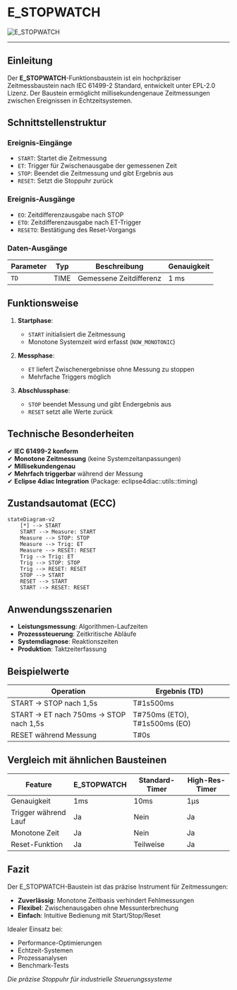 # E_STOPWATCH

![E_STOPWATCH](https://user-images.githubusercontent.com/116869307/214154982-af9a1e9b-6839-43e1-8191-1eca65a4308c.png)

* * * * * * * * * *

## Einleitung
Der **E_STOPWATCH**-Funktionsbaustein ist ein hochpräziser Zeitmessbaustein nach IEC 61499-2 Standard, entwickelt unter EPL-2.0 Lizenz.
Der Baustein ermöglicht millisekundengenaue Zeitmessungen zwischen Ereignissen in Echtzeitsystemen.

## Schnittstellenstruktur

### **Ereignis-Eingänge**
- `START`: Startet die Zeitmessung
- `ET`: Trigger für Zwischenausgabe der gemessenen Zeit
- `STOP`: Beendet die Zeitmessung und gibt Ergebnis aus
- `RESET`: Setzt die Stoppuhr zurück

### **Ereignis-Ausgänge**
- `EO`: Zeitdifferenzausgabe nach STOP
- `ETO`: Zeitdifferenzausgabe nach ET-Trigger
- `RESETO`: Bestätigung des Reset-Vorgangs

### **Daten-Ausgänge**
| Parameter | Typ | Beschreibung | Genauigkeit |
|-----------|-----|--------------|-------------|
| `TD` | TIME | Gemessene Zeitdifferenz | 1 ms |

## Funktionsweise

1. **Startphase**:
   - `START` initialisiert die Zeitmessung
   - Monotone Systemzeit wird erfasst (`NOW_MONOTONIC`)

2. **Messphase**:
   - `ET` liefert Zwischenergebnisse ohne Messung zu stoppen
   - Mehrfache Triggers möglich

3. **Abschlussphase**:
   - `STOP` beendet Messung und gibt Endergebnis aus
   - `RESET` setzt alle Werte zurück

## Technische Besonderheiten

✔ **IEC 61499-2 konform**  
✔ **Monotone Zeitmessung** (keine Systemzeitanpassungen)  
✔ **Millisekundengenau**  
✔ **Mehrfach triggerbar** während der Messung  
✔ **Eclipse 4diac Integration** (Package: eclipse4diac::utils::timing)  

## Zustandsautomat (ECC)

```mermaid
stateDiagram-v2
    [*] --> START
    START --> Measure: START
    Measure --> STOP: STOP
    Measure --> Trig: ET
    Measure --> RESET: RESET
    Trig --> Trig: ET
    Trig --> STOP: STOP
    Trig --> RESET: RESET
    STOP --> START
    RESET --> START
    START --> RESET: RESET
```

## Anwendungsszenarien

- **Leistungsmessung**: Algorithmen-Laufzeiten
- **Prozesssteuerung**: Zeitkritische Abläufe
- **Systemdiagnose**: Reaktionszeiten
- **Produktion**: Taktzeiterfassung

## Beispielwerte

| Operation | Ergebnis (TD) |
|-----------|---------------|
| START -> STOP nach 1,5s | T#1s500ms |
| START -> ET nach 750ms -> STOP nach 1,5s | T#750ms (ETO), T#1s500ms (EO) |
| RESET während Messung | T#0s |

## Vergleich mit ähnlichen Bausteinen

| Feature | E_STOPWATCH | Standard-Timer | High-Res-Timer |
|---------|-------------|----------------|----------------|
| Genauigkeit | 1ms | 10ms | 1μs |
| Trigger während Lauf | Ja | Nein | Ja |
| Monotone Zeit | Ja | Nein | Ja |
| Reset-Funktion | Ja | Teilweise | Ja |

## Fazit

Der E_STOPWATCH-Baustein ist das präzise Instrument für Zeitmessungen:

- **Zuverlässig**: Monotone Zeitbasis verhindert Fehlmessungen
- **Flexibel**: Zwischenausgaben ohne Messunterbrechung
- **Einfach**: Intuitive Bedienung mit Start/Stop/Reset

Idealer Einsatz bei:
- Performance-Optimierungen
- Echtzeit-Systemen
- Prozessanalysen
- Benchmark-Tests

*Die präzise Stoppuhr für industrielle Steuerungssysteme*
